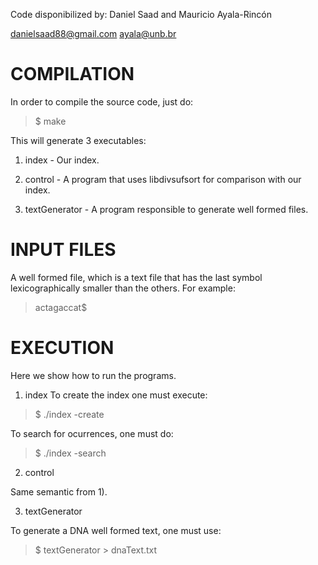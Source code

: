 Code disponibilized by:
Daniel Saad and Mauricio Ayala-Rincón

danielsaad88@gmail.com
ayala@unb.br




COMPILATION
===========

In order to compile the source code, just do:

>  $ make

This will generate 3 executables:

1. index - Our index.

2. control - A program that uses libdivsufsort for comparison with our index.

3. textGenerator - A program responsible to generate well formed files.

INPUT FILES
===========

A well formed file, which is a text file that has the last symbol
lexicographically smaller than the others.  For example:

> actagaccat$


EXECUTION
=========

Here we show how to run the programs.

1. index
  To create the index one must execute:

>  $ ./index -create <inputFile> <indexFile>

  To search for ocurrences, one must do:

>  $ ./index -search <indexFile> <inputFile> <patternFile>

2. control

  Same semantic from 1).

3. textGenerator

  To generate a DNA well formed text, one must use:

>  $ textGenerator <textSize>  >  dnaText.txt
